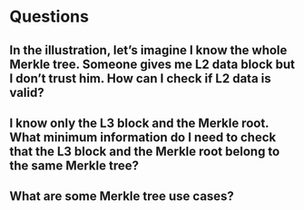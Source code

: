 # Questions

## In the illustration, let’s imagine I know the whole Merkle tree. Someone gives me L2 data block but I don’t trust him. How can I check if L2 data is valid?

## I know only the L3 block and the Merkle root. What minimum information do I need to check that the L3 block and the Merkle root belong to the same Merkle tree?

## What are some Merkle tree use cases?
